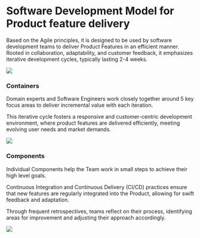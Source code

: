 # Software Development Model for Product feature delivery

Based on the Agile principles, it is designed to be used by software development teams to deliver Product Features in an
efficient manner. Rooted in collaboration, adaptability, and customer feedback, it emphasizes iterative development
cycles, typically lasting 2-4 weeks.

![](embed:Context)


### Containers

Domain experts and Software Engineers work closely together around 5 key focus areas to deliver incremental value with
each iteration.

This iterative cycle fosters a responsive and customer-centric development environment, where product features are
delivered efficiently, meeting evolving user needs and market demands.

![](embed:Containers)

### Components

Individual Components help the Team work in small steps to achieve their high level goals.

Continuous Integration and
Continuous Delivery (CI/CD) practices ensure that new features are regularly integrated into the Product, allowing for
swift feedback and adaptation.

Through frequent retrospectives, teams reflect on their process, identifying areas for improvement
and adjusting their approach accordingly.

![](embed:Components)



